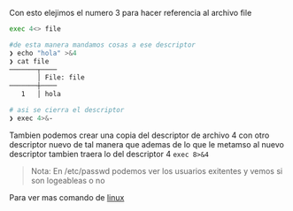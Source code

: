 Con esto elejimos el numero 3 para hacer referencia al archivo file
```bash
exec 4<> file

#de esta manera mandamos cosas a ese descriptor
❯ echo "hola" >&4
❯ cat file
───────┬────
       │ File: file
───────┼────
   1   │ hola

# asi se cierra el descriptor
❯ exec 4>&-
```

Tambien podemos crear una copia del descriptor de archivo 4 con otro descriptor nuevo de tal manera que ademas de lo que le metamso al nuevo descriptor tambien traera lo del descriptor 4
	`exec 8>&4`

> Nota: En /etc/passwd podemos ver los usuarios exitentes y vemos si son logeableas o no

Para ver mas comando de [linux](https://ciberninjas.com/chuleta-comandos-linux/)